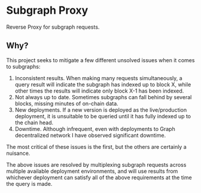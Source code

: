 # Subgraph Proxy

Reverse Proxy for subgraph requests.

## Why?

This project seeks to mitigate a few different unsolved issues when it comes to subgraphs:

1. Inconsistent results. When making many requests simultaneously, a query result will indicate the subgraph has indexed up to block X, while other times the results will indicate only block X-1 has been indexed.
2. Not always up to date. Sometimes subgraphs can fall behind by several blocks, missing minutes of on-chain data.
3. New deployments. If a new version is deployed as the live/production deployment, it is unsuitable to be queried until it has fully indexed up to the chain head.
4. Downtime. Although infrequent, even with deployments to Graph decentralized network I have observed significant downtime.

The most critical of these issues is the first, but the others are certainly a nuisance.

The above issues are resolved by multiplexing subgraph requests across multiple available deployment environments, and will use results from whichever deployment can satisfy all of the above requirements at the time the query is made.

